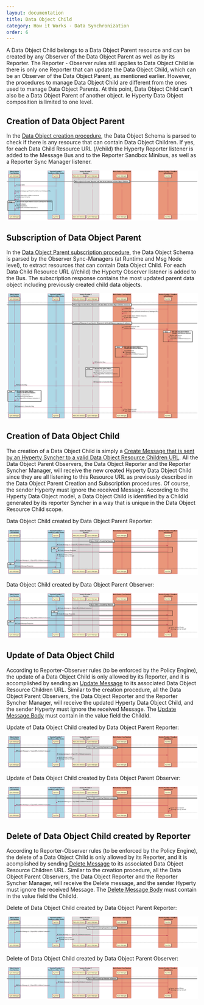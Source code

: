 ```yaml
---
layout: documentation
title: Data Object Child
category: How it Works - Data Synchronization
order: 6
---
```



A Data Object Child belongs to a Data Object Parent resource and can be created by any Observer of the Data Object Parent as well as by its Reporter. The Reporter - Observer rules still applies to Data Object Child ie there is only one Reporter that can update the Data Object Child, which can be an Observer of the Data Object Parent, as mentioned earlier. However, the procedures to manage Data Object Child are different from the ones used to manage Data Object Parents. At this point, Data Object Child can't also be a Data Object Parent of another object. Ie Hyperty Data Object composition is limited to one level.

## Creation of Data Object Parent

In the [Data Object creation procedure](data-object-creation.md), the Data Object Schema is parsed to check if there is any resource that can contain Data Object Children. If yes, for each Data Child Resource URL (<ObjectURL>/<resource>/child) the Hyperty Reporter listener is added to the Message Bus and to the Reporter Sandbox Minibus, as well as a Reporter Sync Manager listener.

![Figure @data-object-parent-create Request to create a Data Object Parent](data-object-child.png)

## Subscription of Data Object Parent

In the [Data Object Parent subscription procedure](data-object-subscription.md), the Data Object Schema is parsed by the Observer Sync-Managers (at Runtime and Msg Node level), to extract resources that can contain Data Object Child. For each Data Child Resource URL (<ObjectURL>/<resource>/child) the Hyperty Observer listener is added to the Bus. The subscription response contains the most updated parent data object including previously created child data objects.

![Figure @data-object-parent-subscribe Request to subscribe a Data Object Parent](data-object-child_001.png)

## Creation of Data Object Child

The creation of a Data Object Child is simply a [Create Message that is sent by an Hyperty Syncher to a valid Data Object Resource Children URL](../../messages/data-sync-messages.md#creation-of-data-object-child). All the Data Object Parent Observers, the Data Object Reporter and the Reporter Syncher Manager, will receive the new created Hyperty Data Object Child since they are all listening to this Resource URL as previously described in the Data Object Parent Creation and Subscription procedures. Of course, the sender Hyperty must ignore the received Message. According to the Hyperty Data Object model, a Data Object Child is identified by a ChildId generated by its reporter Syncher in a way that is unique in the Data Object Resource Child scope.

Data Object Child created by Data Object Parent Reporter:

![Figure @data-object-child-createby-reporter Data Object Child created by Data Object Parent Reporter](data-object-child_002.png)

Data Object Child created by Data Object Parent Observer:

![Figure @data-object-child-createby-observer Data Object Child created by Data Object Parent Observer](data-object-child_003.png)

## Update of Data Object Child

According to Reporter-Observer rules (to be enforced by the Policy Engine), the update of a Data Object Child is only allowed by its Reporter, and it is accomplished by sending an [Update Message](../../messages/data-sync-messages.md#update-of-data-object-child) to its associated Data Object Resource Children URL. Similar to the creation procedure, all the Data Object Parent Observers, the Data Object Reporter and the Reporter Syncher Manager, will receive the updated Hyperty Data Object Child, and the sender Hyperty must ignore the received Message. The [Update Message Body](../../messages/data-sync-messages.md#update-of-data-object-child) must contain in the value field the ChildId.

Update of Data Object Child created by Data Object Parent Reporter:

![Figure @data-object-child-update-createdby-reporter Data Object Child update that was created by Data Object Parent Reporter](data-object-child_004.png)

Update of Data Object Child created by Data Object Parent Observer:

![Figure @data-object-child-update-createdby-observer Data Object Child update that was created by Data Object Parent Observer](data-object-child_005.png)

## Delete of Data Object Child created by Reporter

According to Reporter-Observer rules (to be enforced by the Policy Engine), the delete of a Data Object Child is only allowed by its Reporter, and it is acomplished by sending [Delete Message](../../messages/data-sync-messages.md#delete-of-data-object-child) to its associated Data Object Resource Children URL. Similar to the creation procedure, all the Data Object Parent Observers, the Data Object Reporter and the Reporter Syncher Manager, will receive the Delete message, and the sender Hyperty must ignore the received Message. The [Delete Message Body](../../messages/data-sync-messages.md#delete-of-data-object-child) must contain in the value field the ChildId.

Delete of Data Object Child created by Data Object Parent Reporter:

![Figure @data-object-child-delete-createdby-reporter Delete of Data Object Child that was created by Data Object Parent Reporter](data-object-child_006.png)

Delete of Data Object Child created by Data Object Parent Observer:

![Figure @data-object-child-delete-createdby-observer Delete of Data Object Child that was created by Data Object Parent Observer](data-object-child_007.png)
